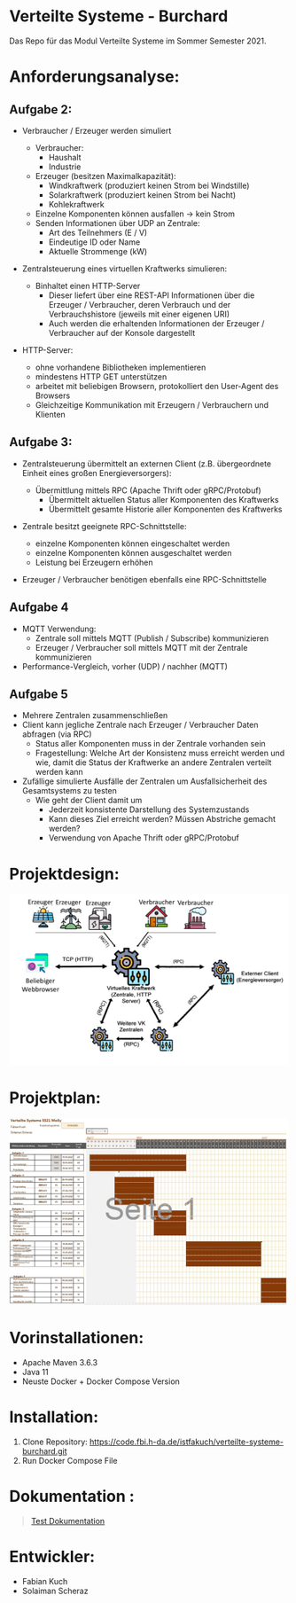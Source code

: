 # Verteilte Systeme - Burchard

Das Repo für das Modul Verteilte Systeme im Sommer Semester 2021.

# Anforderungsanalyse:
	
## Aufgabe 2:

- Verbraucher / Erzeuger werden simuliert
	- Verbraucher:
		- Haushalt
		- Industrie
	- Erzeuger (besitzen Maximalkapazität):
		- Windkraftwerk (produziert keinen Strom bei Windstille)
		- Solarkraftwerk (produziert keinen Strom bei Nacht)
		- Kohlekraftwerk
	- Einzelne Komponenten können ausfallen -> kein Strom
	- Senden Informationen über UDP an Zentrale:
		- Art des Teilnehmers (E / V)
		- Eindeutige ID oder Name
		- Aktuelle Strommenge (kW)

- Zentralsteuerung eines virtuellen Kraftwerks simulieren:
	- Binhaltet einen HTTP-Server
		- Dieser liefert über eine REST-API Informationen über die Erzeuger / Verbraucher, deren Verbrauch und der Verbrauchshistore (jeweils mit einer eigenen URI)
		- Auch werden die erhaltenden Informationen der Erzeuger / Verbraucher auf der Konsole dargestellt

- HTTP-Server:
	- ohne vorhandene Bibliotheken implementieren
	- mindestens HTTP GET unterstützen
	- arbeitet mit beliebigen Browsern, protokolliert den User-Agent des Browsers
	- Gleichzeitige Kommunikation mit Erzeugern / Verbrauchern und Klienten
	
## Aufgabe 3:

- Zentralsteuerung übermittelt an externen Client (z.B. übergeordnete Einheit eines großen Energieversorgers):
	- Übermittlung mittels RPC (Apache Thrift oder gRPC/Protobuf)
		- Übermittelt aktuellen Status aller Komponenten des Kraftwerks
		- Übermittelt gesamte Historie aller Komponenten des Kraftwerks
		
- Zentrale besitzt geeignete RPC-Schnittstelle:
	- einzelne Komponenten können eingeschaltet werden
	- einzelne Komponenten können ausgeschaltet werden
	- Leistung bei Erzeugern erhöhen
	
- Erzeuger / Verbraucher benötigen ebenfalls eine RPC-Schnittstelle

## Aufgabe 4

- MQTT Verwendung:
	- Zentrale soll mittels MQTT (Publish / Subscribe) kommunizieren
	- Erzeuger / Verbraucher soll mittels MQTT mit der Zentrale kommunizieren
- Performance-Vergleich, vorher (UDP) / nachher (MQTT)

## Aufgabe 5

- Mehrere Zentralen zusammenschließen
- Client kann jegliche Zentrale nach Erzeuger / Verbraucher Daten abfragen (via RPC)
	- Status aller Komponenten muss in der Zentrale vorhanden sein
	- Fragestellung: Welche Art der Konsistenz muss erreicht werden und wie, damit die Status der Kraftwerke an andere Zentralen verteilt werden kann
- Zufällige simulierte Ausfälle der Zentralen um Ausfallsicherheit des Gesamtsystems zu testen
	- Wie geht der Client damit um
		- Jederzeit konsistente Darstellung des Systemzustands
		- Kann dieses Ziel erreicht werden? Müssen Abstriche gemacht werden?
		- Verwendung von Apache Thrift oder gRPC/Protobuf

# Projektdesign:
![image](docs/Projektdesign.jpg)

# Projektplan:
![image](docs/Projektplan.JPG)

# Vorinstallationen:
- Apache Maven 3.6.3
- Java 11
- Neuste Docker + Docker Compose Version

# Installation:
1. Clone Repository: https://code.fbi.h-da.de/istfakuch/verteilte-systeme-burchard.git
2. Run Docker Compose File

# Dokumentation :
>[Test Dokumentation](https://code.fbi.h-da.de/istfakuch/verteilte-systeme-burchard/-/blob/master/Test%20Dokumentation.pdf)

# Entwickler:
- Fabian Kuch
- Solaiman Scheraz
